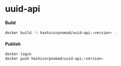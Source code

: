 # uuid-api


#### Build

```bash
docker build -t hashicorpnomad/uuid-api:<version> .
```

#### Publish

```bash
docker login
docker push hashicorpnomad/uuid-api:<version>
```
